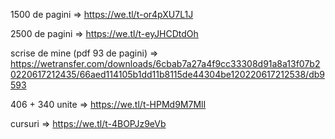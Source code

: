 1500 de pagini => https://we.tl/t-or4pXU7L1J

2500 de pagini => https://we.tl/t-eyJHCDtdOh

scrise de mine (pdf 93 de pagini) => https://wetransfer.com/downloads/6cbab7a27a4f9cc33308d91a8a13f07b20220617212435/66aed114105b1dd11b8115de44304be120220617212538/db9593

406 + 340 unite => https://we.tl/t-HPMd9M7MlI

cursuri => https://we.tl/t-4BOPJz9eVb
